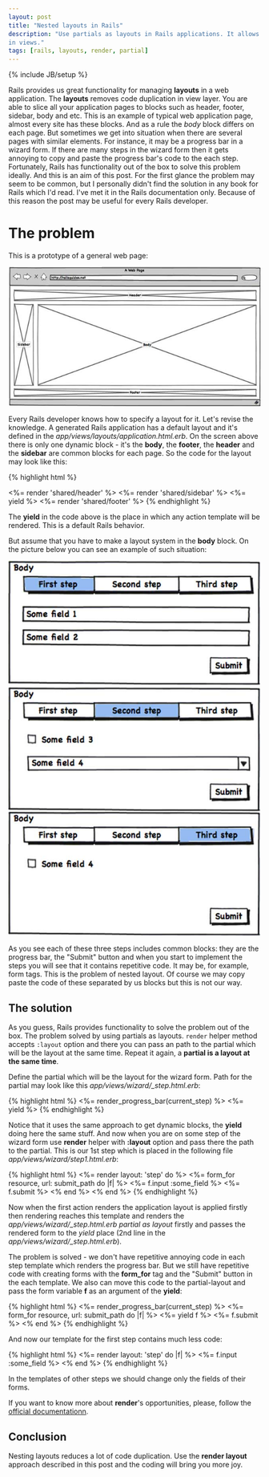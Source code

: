 ```yaml
---
layout: post
title: "Nested layouts in Rails"
description: "Use partials as layouts in Rails applications. It allows to nest layouts and get rid of code duplication
in views."
tags: [rails, layouts, render, partial]
---
```

{% include JB/setup %}

Rails provides us great functionality for managing **layouts** in a web application.
The **layouts** removes code duplication in view layer. You are able to slice all your application pages
to blocks such as header, footer, sidebar, body and etc. This is an example of typical web application page, almost
every site has these blocks. And as a rule the *body* block differs on each page. But sometimes we get into situation
when there are several pages with similar elements. For instance, it may be a progress bar in a wizard form.
If there are many steps in the wizard form then it gets annoying to copy and paste the progress bar's code
to the each step. Fortunately, Rails has functionality out of the box to solve this problem ideally.
And this is an aim of this post. For the first glance the problem may seem to be common, but I personally
didn't find the solution in any book for Rails which I'd read. I've met it in the Rails documentation only.
Because of this reason the post may be useful for every Rails developer.

# The problem

This is a prototype of a general web page:

![Typical layout of a web page](/images/layout.jpg)

Every Rails developer knows how to specify a layout for it. Let's revise the knowledge.
A generated Rails application has a default layout and
it's defined in the *app/views/layouts/application.html.erb*. On the screen above there is only one dynamic block - it's
the **body**, the **footer**, the **header** and the **sidebar** are common blocks for each page. So the code for the layout
may look like this:

{% highlight html %}
<!DOCTYPE html>
<html>
<head>
</head>
<body>
  <%= render 'shared/header' %>
  <%= render 'shared/sidebar' %>
  <%= yield %>
  <%= render 'shared/footer' %>
</html>
{% endhighlight %}

The **yield** in the code above is the place in which any action template will be rendered.
This is a default Rails behavior.

But assume that you have to make a layout system in the **body** block. On the picture below you can see an example of
such situation:

![Wizard form](/images/steps.jpg)

As you see each of these three steps includes common blocks: they are the progress bar, the "Submit" button and when
you start to implement the steps you will see that it contains repetitive code. It may be, for example, form tags. This is
the problem of nested layout. Of course we may copy paste the code of these separated by us blocks but this is not our way.

## The solution

As you guess, Rails provides functionality to solve the problem out of the box. The problem solved by using partials
as layouts. `render` helper method accepts `:layout` option and there you can pass an path to the partial which will be
the layout at the same time. Repeat it again, a **partial is a layout at the same time**.

Define the partial which will be the layout for the wizard form. Path for the partial may look like this
*app/views/wizard/_step.html.erb*:

{% highlight html %}
<%= render_progress_bar(current_step) %>
<%= yield %>
{% endhighlight %}

Notice that it uses the same approach to get dynamic blocks, the **yield** doing here the same stuff. And now when you are on some step of the wizard form use **render** helper with **:layout** option and pass there the
path to the partial. This is our 1st step which is placed in the following file *app/views/wizard/step1.html.erb*:

{% highlight html %}
<%= render layout: 'step' do %>
  <%= form_for resource, url: submit_path do |f| %>
    <%= f.input :some_field %>
    <%= f.submit %>
  <% end %>
<% end %>
{% endhighlight %}

Now when the first action renders the application layout is applied firstly then rendering reaches this template and renders
the *app/views/wizard/_step.html.erb* *partial as layout* firstly and passes the rendered form to the *yield* place (2nd line in the *app/views/wizard/_step.html.erb*).

The problem is solved - we don't have repetitive annoying code in each step template which renders the progress bar. But
we still have repetitive code with creating forms with the **form_for** tag and the "Submit" button in the each template.
We also can move this code to the partial-layout and pass the form variable **f** as an argument of the **yield**:

{% highlight html %}
<%= render_progress_bar(current_step) %>
<%= form_for resource, url: submit_path do |f| %>
  <%= yield f %>
  <%= f.submit %>
<% end %>
{% endhighlight %}

And now our template for the first step contains much less code:

{% highlight html %}
<%= render layout: 'step' do |f| %>
  <%= f.input :some_field %>
<% end %>
{% endhighlight %}

In the templates of other steps we should change only the fields of their forms.

If you want to know more about **render**'s opportunities, please, follow the [official documentationn](http://guides.rubyonrails.org/layouts_and_rendering.html).

## Conclusion

Nesting layouts reduces a lot of code duplication. Use the **render layout** approach described in this post and the coding
will bring you more joy.
